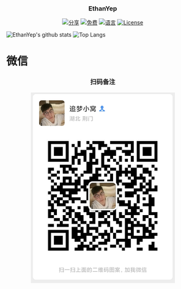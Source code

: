 <!-- 
<p align="center"><img src="https://avatars2.githubusercontent.com/u/31272102" width="100"></p>
-->
<h3 align="center">EthanYep</h3>
<p align="center">
<a href="https://github.com/ethanyep/"><img src="https://img.shields.io/badge/%E5%88%86-%E4%BA%AB-green?logo=symantec&style=plastic" alt="分享"></a>
<a href="https://github.com/ethanyep/"><img src="https://img.shields.io/badge/%E5%85%8D%E8%B4%B9-100%25-brightgreen" alt="免费"></a>
<a href="https://github.com/ethanyep/"><img src="https://img.shields.io/badge/%E8%AF%AD%E8%A8%80-markdown-blue" alt="语言"></a>
<a href="https://github.com/ethanyep/"><img src="https://img.shields.io/badge/License-MIT-red" alt="License"></a>
</p>


![EthanYep's github stats](https://github-readme-stats.vercel.app/api?username=ethanyep&show_icons=true&theme=radical&layout=compact&line_height=40&title_color=62BFAD&icon_color=79ff97&text_color=F7F8E8&bg_color=151515&locale=cn)
![Top Langs](https://github-readme-stats.vercel.app/api/top-langs/?username=ethanyep&langs_count=10&title_color=62BFAD&theme=radical&layout=compact&locale=cn)

<!-- ![Top Langs](https://github-readme-stats.vercel.app/api/top-langs/?username=ethanyep&show_icons=true&langs_count=10&theme=radical&line_height=40&title_color=62BFAD&icon_color=79ff97&text_color=F7F8E8&bg_color=151515&locale=cn)-->

# 微信

<h3 align="center">扫码备注</h3>
<p align="center"><img src="https://raw.githubusercontent.com/iszmxw/iszmxw/master/static/images/wx.png"></p>

